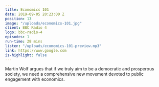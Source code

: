 ```yaml
---
title: Economics 101
date: 2019-09-05 20:23:00 Z
position: 13
image: "/uploads/economics-101.jpg"
client: BBC Radio 4
logo: bbc-radio-4
episodes: 1
run-time: 28 mins
listen: "/uploads/economics-101-preview.mp3"
link: https://www.google.com
is-highlight: false
---
```


Martin Wolf argues that if we truly aim to be a democratic and prosperous society, we need a comprehensive new movement devoted to public engagement with economics.